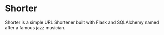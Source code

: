 Shorter
=======

Shorter is a simple URL Shortener built with Flask and SQLAlchemy named after a famous jazz musician.
